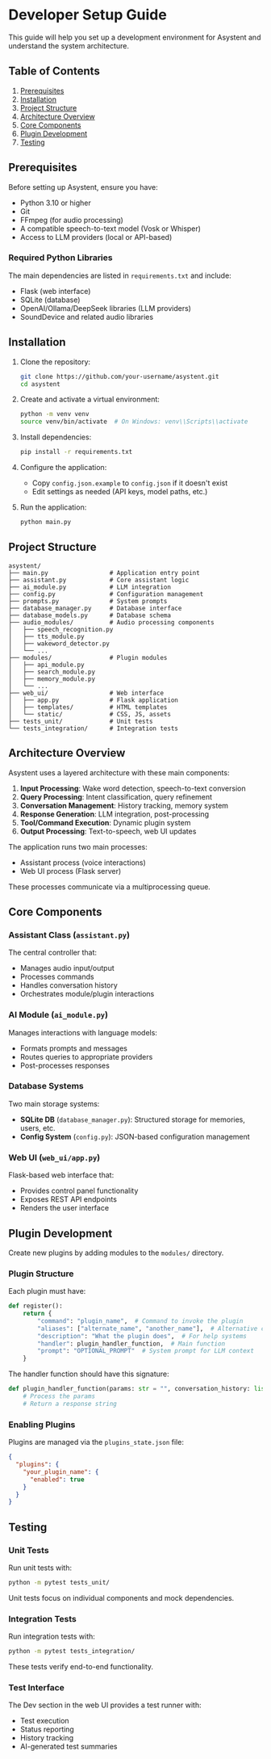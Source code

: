 # Developer Setup Guide

This guide will help you set up a development environment for Asystent and understand the system architecture.

## Table of Contents

1. [Prerequisites](#prerequisites)
2. [Installation](#installation)
3. [Project Structure](#project-structure)
4. [Architecture Overview](#architecture-overview)
5. [Core Components](#core-components)
6. [Plugin Development](#plugin-development)
7. [Testing](#testing)

## Prerequisites

Before setting up Asystent, ensure you have:

- Python 3.10 or higher
- Git
- FFmpeg (for audio processing)
- A compatible speech-to-text model (Vosk or Whisper)
- Access to LLM providers (local or API-based)

### Required Python Libraries

The main dependencies are listed in `requirements.txt` and include:

- Flask (web interface)
- SQLite (database)
- OpenAI/Ollama/DeepSeek libraries (LLM providers)
- SoundDevice and related audio libraries

## Installation

1. Clone the repository:
   ```bash
   git clone https://github.com/your-username/asystent.git
   cd asystent
   ```

2. Create and activate a virtual environment:
   ```bash
   python -m venv venv
   source venv/bin/activate  # On Windows: venv\\Scripts\\activate
   ```

3. Install dependencies:
   ```bash
   pip install -r requirements.txt
   ```

4. Configure the application:
   - Copy `config.json.example` to `config.json` if it doesn't exist
   - Edit settings as needed (API keys, model paths, etc.)

5. Run the application:
   ```bash
   python main.py
   ```

## Project Structure

```
asystent/
├── main.py                 # Application entry point
├── assistant.py            # Core assistant logic
├── ai_module.py            # LLM integration
├── config.py               # Configuration management
├── prompts.py              # System prompts
├── database_manager.py     # Database interface
├── database_models.py      # Database schema
├── audio_modules/          # Audio processing components
│   ├── speech_recognition.py
│   ├── tts_module.py
│   ├── wakeword_detector.py
│   └── ...
├── modules/                # Plugin modules
│   ├── api_module.py
│   ├── search_module.py
│   ├── memory_module.py
│   └── ...
├── web_ui/                 # Web interface
│   ├── app.py              # Flask application
│   ├── templates/          # HTML templates
│   └── static/             # CSS, JS, assets
├── tests_unit/             # Unit tests
└── tests_integration/      # Integration tests
```

## Architecture Overview

Asystent uses a layered architecture with these main components:

1. **Input Processing**: Wake word detection, speech-to-text conversion
2. **Query Processing**: Intent classification, query refinement
3. **Conversation Management**: History tracking, memory system
4. **Response Generation**: LLM integration, post-processing
5. **Tool/Command Execution**: Dynamic plugin system
6. **Output Processing**: Text-to-speech, web UI updates

The application runs two main processes:
- Assistant process (voice interactions)
- Web UI process (Flask server)

These processes communicate via a multiprocessing queue.

## Core Components

### Assistant Class (`assistant.py`)

The central controller that:
- Manages audio input/output
- Processes commands
- Handles conversation history
- Orchestrates module/plugin interactions

### AI Module (`ai_module.py`)

Manages interactions with language models:
- Formats prompts and messages
- Routes queries to appropriate providers
- Post-processes responses

### Database Systems

Two main storage systems:
- **SQLite DB** (`database_manager.py`): Structured storage for memories, users, etc.
- **Config System** (`config.py`): JSON-based configuration management

### Web UI (`web_ui/app.py`)

Flask-based web interface that:
- Provides control panel functionality
- Exposes REST API endpoints
- Renders the user interface

## Plugin Development

Create new plugins by adding modules to the `modules/` directory.

### Plugin Structure

Each plugin must have:

```python
def register():
    return {
        "command": "plugin_name",  # Command to invoke the plugin
        "aliases": ["alternate_name", "another_name"],  # Alternative commands
        "description": "What the plugin does",  # For help systems
        "handler": plugin_handler_function,  # Main function
        "prompt": "OPTIONAL_PROMPT"  # System prompt for LLM context
    }
```

The handler function should have this signature:

```python
def plugin_handler_function(params: str = "", conversation_history: list = None) -> str:
    # Process the params
    # Return a response string
```

### Enabling Plugins

Plugins are managed via the `plugins_state.json` file:

```json
{
  "plugins": {
    "your_plugin_name": {
      "enabled": true
    }
  }
}
```

## Testing

### Unit Tests

Run unit tests with:

```bash
python -m pytest tests_unit/
```

Unit tests focus on individual components and mock dependencies.

### Integration Tests

Run integration tests with:

```bash
python -m pytest tests_integration/
```

These tests verify end-to-end functionality.

### Test Interface

The Dev section in the web UI provides a test runner with:
- Test execution
- Status reporting
- History tracking
- AI-generated test summaries
